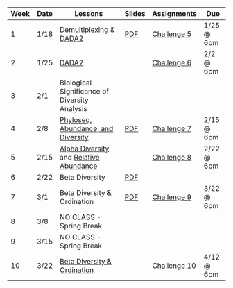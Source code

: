| Week | Date | Lessons                                                                                               | Slides                                     | Assignments                                            | Due        |
|------|------|-------------------------------------------------------------------------------------------------------|--------------------------------------------|--------------------------------------------------------|------------|
| 1    | 1/18 | [Demultiplexing](lessons/demultiplex_tutorial.md) & [DADA2](lessons/dada2_tutorial_1_6.md)            | [PDF](lectures/dada2_pipeline.pdf)         | [Challenge 5](https://github.com/IBIEM/challenge_5/)   | 1/25 @ 6pm |
| 2    | 1/25 | [DADA2](lessons/dada2_tutorial_1_6.md)                                                                |                                            | [Challenge 6](https://github.com/IBIEM/challenge_6/)   | 2/2 @ 6pm  |
| 3    | 2/1  | Biological Significance of Diversity Analysis                                                         |                                            |                                                        |            |
| 4    | 2/8  | [Phyloseq, Abundance, and Diversity](lessons/absolute_abundance_plots.md)                             | [PDF](lectures/statistical_analysis_1.pdf) | [Challenge 7](https://github.com/IBIEM/challenge_7/)   | 2/15 @ 6pm |
| 5    | 2/15 | [Alpha Diversity](lessons/alpha_diversity.md) and [Relative Abundance](lessons/relative_abundance.md) |                                            | [Challenge 8](https://github.com/IBIEM/challenge_8/)   | 2/22 @ 6pm |
| 6    | 2/22 | Beta Diversity                                                                                        | [PDF](lectures/statistical_analysis_2.pdf) |                                                        |            |
| 7    | 3/1  | Beta Diversity & Ordination                                                                           | [PDF](lectures/statistical_analysis_3.pdf) | [Challenge 9](https://github.com/IBIEM/challenge_9/)   | 3/22 @ 6pm |
| 8    | 3/8  | NO CLASS - Spring Break                                                                               |                                            |                                                        |            |
| 9    | 3/15 | NO CLASS - Spring Break                                                                               |                                            |                                                        |            |
| 10   | 3/22 | [Beta Diversity & Ordination](lessons/ordination.md)                                                  |                                            | [Challenge 10](https://github.com/IBIEM/challenge_10/) | 4/12 @ 6pm |
